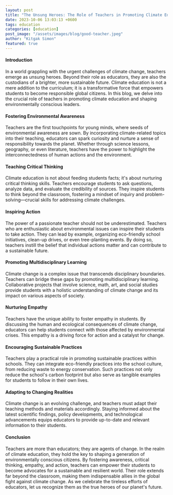 ```yaml
---
layout: post
title: "The Unsung Heroes: The Role of Teachers in Promoting Climate Education"
date: 2023-10-06 13:03:13 +0600
tags: education
categories: [education]
post_image: "/assets/images/blog/good-teacher.jpeg"
author: "Kitgak Simon"
featured: true
---
```


#### Introduction

In a world grappling with the urgent challenges of climate change, teachers emerge as unsung heroes. Beyond their role as educators, they are also the custodians of a brighter, more sustainable future. Climate education is not a mere addition to the curriculum; it is a transformative force that empowers students to become responsible global citizens. In this blog, we delve into the crucial role of teachers in promoting climate education and shaping environmentally conscious leaders.

#### Fostering Environmental Awareness

Teachers are the first touchpoints for young minds, where seeds of environmental awareness are sown. By incorporating climate-related topics into their teaching, educators can spark curiosity and nurture a sense of responsibility towards the planet. Whether through science lessons, geography, or even literature, teachers have the power to highlight the interconnectedness of human actions and the environment.

#### Teaching Critical Thinking

Climate education is not about feeding students facts; it's about nurturing critical thinking skills. Teachers encourage students to ask questions, analyze data, and evaluate the credibility of sources. They inspire students to think beyond the classroom, fostering a mindset of inquiry and problem-solving—crucial skills for addressing climate challenges.

#### Inspiring Action

The power of a passionate teacher should not be underestimated. Teachers who are enthusiastic about environmental issues can inspire their students to take action. They can lead by example, organizing eco-friendly school initiatives, clean-up drives, or even tree-planting events. By doing so, teachers instill the belief that individual actions matter and can contribute to a sustainable future.

#### Promoting Multidisciplinary Learning

Climate change is a complex issue that transcends disciplinary boundaries. Teachers can bridge these gaps by promoting multidisciplinary learning. Collaborative projects that involve science, math, art, and social studies provide students with a holistic understanding of climate change and its impact on various aspects of society.

#### Nurturing Empathy

Teachers have the unique ability to foster empathy in students. By discussing the human and ecological consequences of climate change, educators can help students connect with those affected by environmental crises. This empathy is a driving force for action and a catalyst for change.

#### Encouraging Sustainable Practices

Teachers play a practical role in promoting sustainable practices within schools. They can integrate eco-friendly practices into the school culture, from reducing waste to energy conservation. Such practices not only reduce the school's carbon footprint but also serve as tangible examples for students to follow in their own lives.

#### Adapting to Changing Realities

Climate change is an evolving challenge, and teachers must adapt their teaching methods and materials accordingly. Staying informed about the latest scientific findings, policy developments, and technological advancements equips educators to provide up-to-date and relevant information to their students.

#### Conclusion

Teachers are more than educators; they are agents of change. In the realm of climate education, they hold the key to shaping a generation of environmentally conscious citizens. By fostering awareness, critical thinking, empathy, and action, teachers can empower their students to become advocates for a sustainable and resilient world. Their role extends far beyond the classroom, making them indispensable allies in the global fight against climate change. As we celebrate the tireless efforts of educators, let us recognize them as the true heroes of our planet's future.
